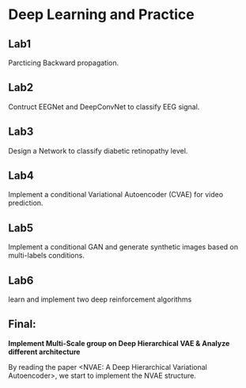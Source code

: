 # Deep Learning and Practice

## Lab1

Parcticing Backward propagation.


## Lab2

Contruct EEGNet and DeepConvNet to classify EEG signal.

## Lab3
Design a Network to classify diabetic retinopathy level.

## Lab4
Implement a conditional Variational Autoencoder (CVAE) for video prediction.

## Lab5
Implement a conditional GAN and generate synthetic images based on multi-labels conditions.

## Lab6
learn and implement two deep reinforcement algorithms

## Final:

**Implement Multi-Scale group on Deep Hierarchical VAE
& Analyze different architecture**

By reading the paper <NVAE: A Deep Hierarchical Variational Autoencoder>,
we start to implement the NVAE structure.

